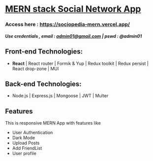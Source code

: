 # [MERN stack Social Network App](https://github.com/Kevin-0-0/Deploy-MERN.git)

### Access here : https://sociopedia-mern.vercel.app/
##### Use credentials , email : admin01@gmail.com | pswd : @admin01

## Front-end Technologies:
- **React** | React router | Formik & Yup | Redux toolkit | Redux persist | React drop-zone | MUI

## Back-end Technologies:
- Node.js | Express.js | Mongoose | JWT | Multer

## Features
This is responsive MERN App with features like 
- User Authentication
- Dark Mode
- Upload Posts
- Add FriendList
- User profile 
